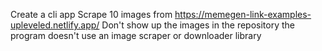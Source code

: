 Create a cli app
Scrape 10 images from https://memegen-link-examples-upleveled.netlify.app/
Don't show up the images in the repository
the program doesn't use an image scraper or downloader library
